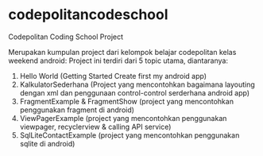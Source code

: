 # codepolitancodeschool
Codepolitan Coding School Project

Merupakan kumpulan project dari kelompok belajar codepolitan kelas weekend android:
Project ini terdiri dari 5 topic utama, diantaranya:
1. Hello World (Getting Started Create first my android app)
2. KalkulatorSederhana (Project yang mencontohkan bagaimana layouting dengan xml dan penggunaan control-control serderhana android app)
3. FragmentExample & FragmentShow (project yang mencontohkan penggunakan fragment di android)
4. ViewPagerExample (project yang mencontohkan penggunakan viewpager, recyclerview & calling API service)
5. SqlLiteContactExample (project yang mencontohkan penggunakan sqlite di android)

